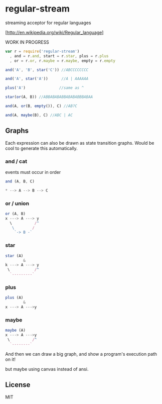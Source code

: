 # regular-stream

streaming acceptor for regular languages

[http://en.wikipedia.org/wiki/Regular_language]

WORK IN PROGRESS

``` js
var r = require('regular-stream')
  , and = r.and, start = r.star, plus = r.plus
  , or = r.or, r.maybe = r.maybe, empty = r.empty

and('A', 'B', star('C')) //ABCCCCCCCC

and('A', star('A'))      //A | AAAAAA

plus('A')               //same as ^

star(or(A, B)) //ABBABABABBABABABBBABAA

and(A, or(B, empty()), C) //AB?C

and(A, maybe(B), C) //ABC | AC
```

## Graphs

Each expression can also be drawn as state transition graphs.
Would be cool to generate this automatically.

### and / cat

events must occur in order

``` js
and (A, B, C)

* --> A --> B --> C
```

### or / union

``` js
or (A, B)
x ---> A ---> y
  \          /^
   \        /
    `-> B -`
```
### star

``` js
star (A)
        &
k ---> A ---> y
 \           /^
  `---------`
```

### plus

``` js
plus (A)
        &
x ---> A --->y
```

### maybe

``` js
maybe (A)
x ---> A --->y
 \          /^
  `--------`
```

And then we can draw a big graph,
and show a program's execution path on it!

but maybe using canvas instead of ansi.

## License

MIT
